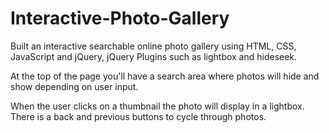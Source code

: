 # Interactive-Photo-Gallery

Built an interactive searchable online photo gallery using HTML, CSS, JavaScript and jQuery, jQuery Plugins such as lightbox and hideseek.

At the top of the page you'll have a search area where photos will hide and show depending on user input. 

When the user clicks on a thumbnail the photo will display in a lightbox. There is a back and previous buttons to cycle through photos.

